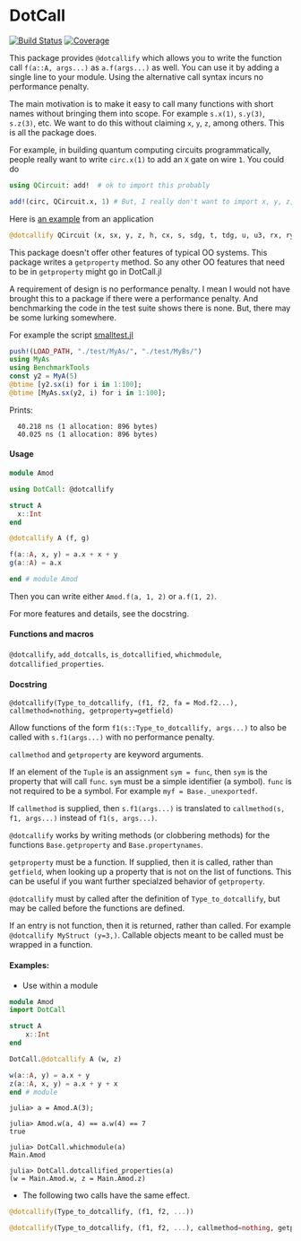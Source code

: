 # DotCall

[![Build Status](https://github.com/jlapeyre/DotCall.jl/actions/workflows/CI.yml/badge.svg?branch=main)](https://github.com/jlapeyre/DotCall.jl/actions/workflows/CI.yml?query=branch%3Amain)
[![Coverage](https://codecov.io/gh/jlapeyre/DotCall.jl/branch/main/graph/badge.svg)](https://codecov.io/gh/jlapeyre/DotCall.jl)

This package provides `@dotcallify` which allows you to write the function call `f(a::A, args...)` as `a.f(args...)` as well.
You can use it by adding a single line to your module. Using the alternative call syntax incurs no performance
penalty.

The main motivation is to make it easy to call many functions with short names without bringing
them into scope. For example `s.x(1)`, `s.y(3)`,  `s.z(3)`, etc. We want to do this without
claiming `x`, `y`, `z`, among others. This is all the package does.

For example, in building  quantum computing circuits programmatically, people really want
to write `circ.x(1)` to add an `X` gate on wire `1`. You could do
```julia
using QCircuit: add!  # ok to import this probably

add!(circ, QCircuit.x, 1) # But, I really don't want to import x, y, z, etc.
```

Here is [an example](https://github.com/rafal-pracht/QuantumCircuits.jl/blob/b1463aa6aac3c088c3ca14b90067a525788ddf8b/src/QCircuits/Circuit.jl#L93) from an application
```julia
@dotcallify QCircuit (x, sx, y, z, h, cx, s, sdg, t, tdg, u, u3, rx, ry, rz, rzx, u4, barrier, measure)
```

This package doesn't offer other features of typical OO systems. This package writes a `getproperty`
method. So any other OO features that need to be in `getproperty` might go in DotCall.jl

A requirement of design is no performance penalty. I mean I would not have brought
this to a package if there were a performance penalty.
And benchmarking the code in the test suite shows there is none.
But, there may be some lurking somewhere.

For example the script [smalltest.jl](./smalltest.jl)
```julia
push!(LOAD_PATH, "./test/MyAs/", "./test/MyBs/")
using MyAs
using BenchmarkTools
const y2 = MyA(5)
@btime [y2.sx(i) for i in 1:100];
@btime [MyAs.sx(y2, i) for i in 1:100];
```
Prints:
```
  40.218 ns (1 allocation: 896 bytes)
  40.025 ns (1 allocation: 896 bytes)
```

#### Usage

```julia
module Amod

using DotCall: @dotcallify

struct A
  x::Int
end

@dotcallify A (f, g)

f(a::A, x, y) = a.x + x + y
g(a::A) = a.x

end # module Amod
```

Then you can write either `Amod.f(a, 1, 2)` or `a.f(1, 2)`.

For more features and details, see the docstring.

#### Functions and macros
`@dotcallify`, `add_dotcalls`, `is_dotcallified`, `whichmodule`, `dotcallified_properties`.

#### Docstring

    @dotcallify(Type_to_dotcallify, (f1, f2, fa = Mod.f2...), callmethod=nothing, getproperty=getfield)

Allow functions of the form `f1(s::Type_to_dotcallify, args...)` to also be called with `s.f1(args...)` with no performance penalty.

`callmethod` and `getproperty` are keyword arguments.

If an element of the `Tuple` is an assignment `sym = func`, then `sym` is the property
that will call `func`. `sym` must be a simple identifier (a symbol). `func` is not
required to be a symbol. For example `myf = Base._unexportedf`.

If `callmethod` is supplied, then `s.f1(args...)` is translated to `callmethod(s, f1,
args...)` instead of `f1(s, args...)`.

`@dotcallify` works by writing methods (or clobbering methods) for the functions
`Base.getproperty` and `Base.propertynames`.

`getproperty` must be a function. If supplied, then it is called, rather than `getfield`, when looking up a
property that is not on the list of functions. This can be useful if you want further
specialzed behavior of `getproperty`.

`@dotcallify` must by called after the definition of `Type_to_dotcallify`, but may
be called before the functions are defined.

If an entry is not function, then it is returned, rather than called.  For example
`@dotcallify MyStruct (y=3,)`. Callable objects meant to be called must be wrapped in a
function.

#### Examples:

* Use within a module

```julia
module Amod
import DotCall

struct A
    x::Int
end

DotCall.@dotcallify A (w, z)

w(a::A, y) = a.x + y
z(a::A, x, y) = a.x + y + x
end # module
```
```julia-repl
julia> a = Amod.A(3);

julia> Amod.w(a, 4) == a.w(4) == 7
true

julia> DotCall.whichmodule(a)
Main.Amod

julia> DotCall.dotcallified_properties(a)
(w = Main.Amod.w, z = Main.Amod.z)
```

* The following two calls have the same effect.

```julia
@dotcallify(Type_to_dotcallify, (f1, f2, ...))

@dotcallify(Type_to_dotcallify, (f1, f2, ...), callmethod=nothing, getproperty=getfield)
```

<!--  LocalWords:  DotCall args Benchmarking smalltest jl julia MyAs const MyA sx
 -->
<!--  LocalWords:  BenchmarkTools btime ns Amod dotcall struct docstring
 -->
